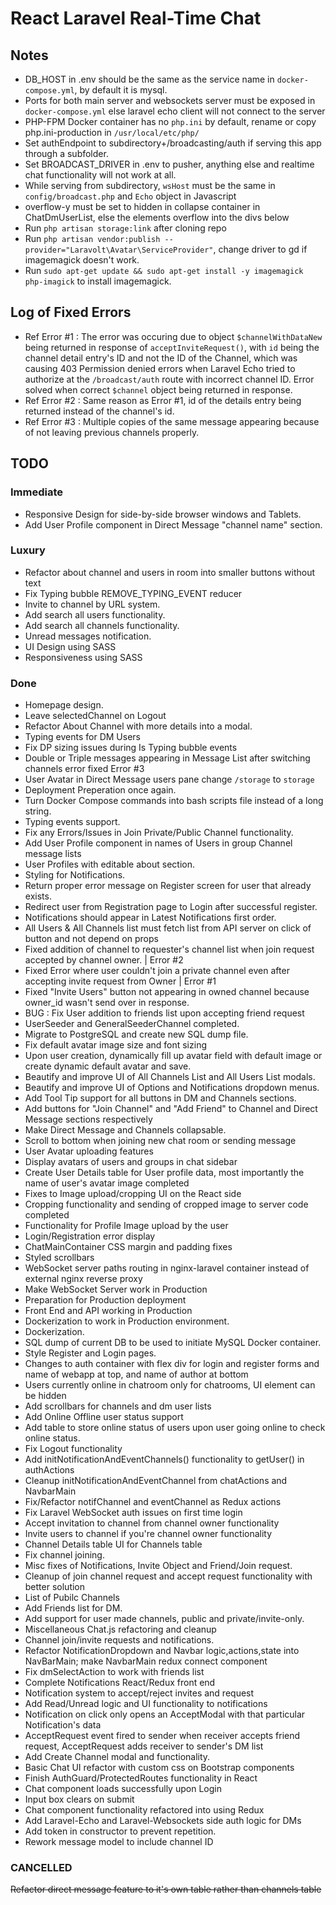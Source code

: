 # React Laravel Real-Time Chat

## Notes

- DB_HOST in .env should be the same as the service name in `docker-compose.yml`, by default it is mysql.
- Ports for both main server and websockets server must be exposed in `docker-compose.yml` else laravel echo client will not connect to the server
- PHP-FPM Docker container has no `php.ini` by default, rename or copy php.ini-production in `/usr/local/etc/php/`
- Set authEndpoint to subdirectory+/broadcasting/auth if serving this app through a subfolder.
- Set BROADCAST_DRIVER in .env to pusher, anything else and realtime chat functionality will not work at all.
- While serving from subdirectory, `wsHost` must be the same in `config/broadcast.php` and `Echo` object in Javascript
- overflow-y must be set to hidden in collapse container in ChatDmUserList, else the elements overflow into the divs below
- Run `php artisan storage:link` after cloning repo
- Run `php artisan vendor:publish --provider="Laravolt\Avatar\ServiceProvider"`, change driver to gd if imagemagick doesn't work.
- Run `sudo apt-get update && sudo apt-get install -y imagemagick php-imagick` to install imagemagick.


## Log of Fixed Errors 

- Ref Error #1 : The error was occuring due to object `$channelWithDataNew` being returned in response of `acceptInviteRequest()`, with `id` being the channel detail entry's ID and not the ID of the Channel, which was causing 403 Permission denied errors when Laravel Echo tried to authorize at the `/broadcast/auth` route with incorrect channel ID.
Error solved when correct `$channel` object being returned in response.
- Ref Error #2 : Same reason as Error #1, id of the details entry being returned instead of the channel's id.
- Ref Error #3 : Multiple copies of the same message appearing because of not leaving previous channels properly.

## TODO

### Immediate

- Responsive Design for side-by-side browser windows and Tablets.
- Add User Profile component in Direct Message "channel name" section.

### Luxury

- Refactor about channel and users in room into smaller buttons without text
- Fix Typing bubble REMOVE_TYPING_EVENT reducer 
- Invite to channel by URL system.
- Add search all users functionality.
- Add search all channels functionality.
- Unread messages notification.
- UI Design using SASS
- Responsiveness using SASS


### Done

- Homepage design.
- Leave selectedChannel on Logout
- Refactor About Channel with more details into a modal.
- Typing events for DM Users
- Fix DP sizing issues during Is Typing bubble events
- Double or Triple messages appearing in Message List after switching channels error fixed Error #3
- User Avatar in Direct Message users pane change `/storage` to `storage`
- Deployment Preperation once again.
- Turn Docker Compose commands into bash scripts file instead of a long string.
- Typing events support.
- Fix any Errors/Issues in Join Private/Public Channel functionality.
- Add User Profile component in names of Users in group Channel message lists
- User Profiles with editable about section.
- Styling for Notifications.
- Return proper error message on Register screen for user that already exists.
- Redirect user from Registration page to Login after successful register.
- Notifications should appear in Latest Notifications first order.
- All Users & All Channels list must fetch list from API server on click of button and not depend on props
- Fixed addition of channel to requester's channel list when join request accepted by channel owner. | Error #2
- Fixed Error where user couldn't join a private channel even after accepting invite request from Owner | Error #1
- Fixed "Invite Users" button not appearing in owned channel because owner_id wasn't send over in response.
- BUG : Fix User addition to friends list upon accepting friend request
- UserSeeder and GeneralSeederChannel completed.
- Migrate to PostgreSQL and create new SQL dump file.
- Fix default avatar image size and font sizing
- Upon user creation, dynamically fill up avatar field with default image or create dynamic default avatar and save.
- Beautify and improve UI of All Channels List and All Users List modals.
- Beautify and improve UI of Options and Notifications dropdown menus.
- Add Tool Tip support for all buttons in DM and Channels sections.
- Add buttons for "Join Channel" and "Add Friend" to Channel and Direct Message sections respectively
- Make Direct Message and Channels collapsable.
- Scroll to bottom when joining new chat room or sending message
- User Avatar uploading features
- Display avatars of users and groups in chat sidebar
- Create User Details table for User profile data, most importantly the name of user's avatar image completed
- Fixes to Image upload/cropping UI on the React side
- Cropping functionality and sending of cropped image to server code completed
- Functionality for Profile Image upload by the user
- Login/Registration error display
- ChatMainContainer CSS margin and padding fixes
- Styled scrollbars
- WebSocket server paths routing in nginx-laravel container instead of external nginx reverse proxy
- Make WebSocket Server work in Production 
- Preparation for Production deployment
- Front End and API working in Production
- Dockerization to work in Production environment.
- Dockerization.
- SQL dump of current DB to be used to initiate MySQL Docker container.
- Style Register and Login pages.
- Changes to auth container with flex div for login and register forms and name of webapp at top, and name of author at bottom
- Users currently online in chatroom only for chatrooms, UI element can be hidden
- Add scrollbars for channels and dm user lists 
- Add Online Offline user status support
- Add table to store online status of users upon user going online to check online status.
- Fix Logout functionality
- Add initNotificationAndEventChannels() functionality to getUser() in authActions
- Cleanup initNotificationAndEventChannel from chatActions and NavbarMain
- Fix/Refactor notifChannel and eventChannel as Redux actions
- Fix Laravel WebSocket auth issues on first time login
- Accept invitation to channel from channel owner functionality
- Invite users to channel if you're channel owner functionality
- Channel Details table UI for Channels table
- Fix channel joining.
- Misc fixes of Notifications, Invite Object and Friend/Join request.
- Cleanup of join channel request and accept request functionality with better solution
- List of Pubilc Channels
- Add Friends list for DM.
- Add support for user made channels, public and private/invite-only.
- Miscellaneous Chat.js refactoring and cleanup
- Channel join/invite requests and notifications.
- Refactor NotificationDropdown and Navbar logic,actions,state into NavBarMain; make NavbarMain redux connect component
- Fix dmSelectAction to work with friends list
- Complete Notifications React/Redux front end 
- Notification system to accept/reject invites and request
- Add Read/Unread logic and UI functionality to notifications
- Notification on click only opens an AcceptModal with that particular Notification's data
- AcceptRequest event fired to sender when receiver accepts friend request, AcceptRequest adds receiver to sender's DM list
- Add Create Channel modal and functionality.
- Basic Chat UI refactor with custom css on Bootstrap components
- Finish AuthGuard/ProtectedRoutes functionality in React
- Chat component loads successfully upon Login
- Input box clears on submit
- Chat component functionality refactored into using Redux
- Add Laravel-Echo and Laravel-Websockets side auth logic for DMs
- Add token in constructor to prevent repetition.
- Rework message model to include channel ID

### CANCELLED

<del>Refactor direct message feature to it's own table rather than channels table</del>
